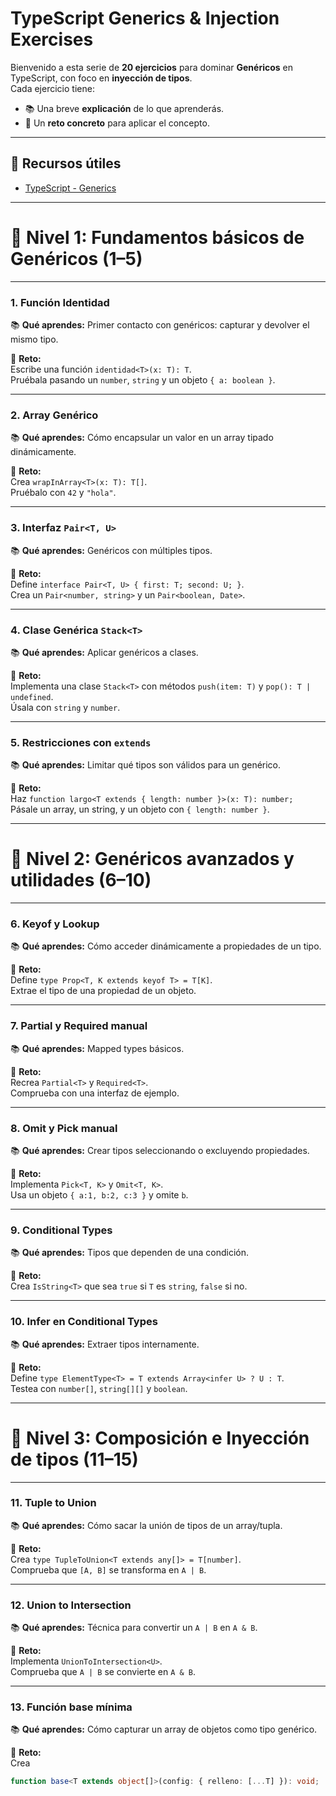 # TypeScript Generics & Injection Exercises

Bienvenido a esta serie de **20 ejercicios** para dominar **Genéricos** en TypeScript, con foco en **inyección de tipos**.  
Cada ejercicio tiene:
- 📚 Una breve **explicación** de lo que aprenderás.
- 🎯 Un **reto concreto** para aplicar el concepto.

---

## 📘 Recursos útiles

- [TypeScript - Generics](https://www.typescriptlang.org/docs/handbook/2/generics.html)

---

# 🏁 Nivel 1: Fundamentos básicos de Genéricos (1–5)

---

### 1. Función Identidad
📚 **Qué aprendes:** Primer contacto con genéricos: capturar y devolver el mismo tipo.

🎯 **Reto:**  
Escribe una función `identidad<T>(x: T): T`.  
Pruébala pasando un `number`, `string` y un objeto `{ a: boolean }`.

---

### 2. Array Genérico
📚 **Qué aprendes:** Cómo encapsular un valor en un array tipado dinámicamente.

🎯 **Reto:**  
Crea `wrapInArray<T>(x: T): T[]`.  
Pruébalo con `42` y `"hola"`.

---

### 3. Interfaz `Pair<T, U>`
📚 **Qué aprendes:** Genéricos con múltiples tipos.

🎯 **Reto:**  
Define `interface Pair<T, U> { first: T; second: U; }`.  
Crea un `Pair<number, string>` y un `Pair<boolean, Date>`.

---

### 4. Clase Genérica `Stack<T>`
📚 **Qué aprendes:** Aplicar genéricos a clases.

🎯 **Reto:**  
Implementa una clase `Stack<T>` con métodos `push(item: T)` y `pop(): T | undefined`.  
Úsala con `string` y `number`.

---

### 5. Restricciones con `extends`
📚 **Qué aprendes:** Limitar qué tipos son válidos para un genérico.

🎯 **Reto:**  
Haz `function largo<T extends { length: number }>(x: T): number;`  
Pásale un array, un string, y un objeto con `{ length: number }`.

---

# 🧩 Nivel 2: Genéricos avanzados y utilidades (6–10)

---

### 6. Keyof y Lookup
📚 **Qué aprendes:** Cómo acceder dinámicamente a propiedades de un tipo.

🎯 **Reto:**  
Define `type Prop<T, K extends keyof T> = T[K]`.  
Extrae el tipo de una propiedad de un objeto.

---

### 7. Partial y Required manual
📚 **Qué aprendes:** Mapped types básicos.

🎯 **Reto:**  
Recrea `Partial<T>` y `Required<T>`.  
Comprueba con una interfaz de ejemplo.

---

### 8. Omit y Pick manual
📚 **Qué aprendes:** Crear tipos seleccionando o excluyendo propiedades.

🎯 **Reto:**  
Implementa `Pick<T, K>` y `Omit<T, K>`.  
Usa un objeto `{ a:1, b:2, c:3 }` y omite `b`.

---

### 9. Conditional Types
📚 **Qué aprendes:** Tipos que dependen de una condición.

🎯 **Reto:**  
Crea `IsString<T>` que sea `true` si `T` es `string`, `false` si no.

---

### 10. Infer en Conditional Types
📚 **Qué aprendes:** Extraer tipos internamente.

🎯 **Reto:**  
Define `type ElementType<T> = T extends Array<infer U> ? U : T`.  
Testea con `number[]`, `string[][]` y `boolean`.

---

# 🚀 Nivel 3: Composición e Inyección de tipos (11–15)

---

### 11. Tuple to Union
📚 **Qué aprendes:** Cómo sacar la unión de tipos de un array/tupla.

🎯 **Reto:**  
Crea `type TupleToUnion<T extends any[]> = T[number]`.  
Comprueba que `[A, B]` se transforma en `A | B`.

---

### 12. Union to Intersection
📚 **Qué aprendes:** Técnica para convertir un `A | B` en `A & B`.

🎯 **Reto:**  
Implementa `UnionToIntersection<U>`.  
Comprueba que `A | B` se convierte en `A & B`.

---

### 13. Función base mínima
📚 **Qué aprendes:** Cómo capturar un array de objetos como tipo genérico.

🎯 **Reto:**  
Crea  
```ts
function base<T extends object[]>(config: { relleno: [...T] }): void;
